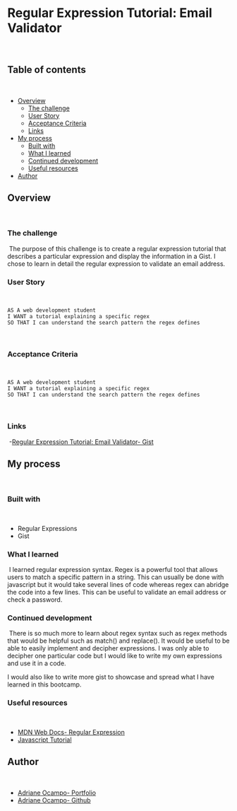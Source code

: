 # Regular Expression Tutorial: Email Validator
​
## Table of contents
​
- [Overview](#overview)
  - [The challenge](#the-challenge)
  - [User Story](#user-story)
  - [Acceptance Criteria](#acceptance-criteria)
  - [Links](#links)
- [My process](#my-process)
  - [Built with](#built-with)
  - [What I learned](#what-i-learned)
  - [Continued development](#continued-development)
  - [Useful resources](#useful-resources)
- [Author](#author)
​
## Overview
​
### The challenge
​
The purpose of this challenge is to create a regular expression tutorial that describes a particular expression and display the information in a Gist. I chose to learn in detail the regular expression to validate an email address. 
​
### User Story
​
```
AS A web development student
I WANT a tutorial explaining a specific regex
SO THAT I can understand the search pattern the regex defines
```
​
### Acceptance Criteria
​
```
AS A web development student
I WANT a tutorial explaining a specific regex
SO THAT I can understand the search pattern the regex defines
```
​
### Links
​
-[Regular Expression Tutorial: Email Validator- Gist](https://gist.github.com/ocampoad/4b776619c065c465d65b1e8e7a5fb911)
​
## My process
​
### Built with
​
- Regular Expressions
- Gist

### What I learned
​
I learned regular expression syntax. Regex is a powerful tool that allows users to match a specific pattern in a string. This can usually be done with javascript but it would take several lines of code whereas regex can abridge the code into a few lines. This can be useful to validate an email address or check a password. 

### Continued development
​
There is so much more to learn about regex syntax such as regex methods that would be helpful  such as match() and replace(). It would be useful to be able to easily implement and decipher expressions. I was only able to decipher one particular code but I would like to write my own expressions and use it in a code. 

I would also like to write more gist to showcase and spread what I have learned in this bootcamp. 
​
### Useful resources
​
- [MDN Web Docs- Regular Expression](https://developer.mozilla.org/en-US/docs/Web/JavaScript/Guide/Regular_Expressions)
- [Javascript Tutorial](https://www.javascripttutorial.net/javascript-regex/)

## Author
​
- [Adriane Ocampo- Portfolio](https://ocampoad.github.io/Adriane_Ocampo_Portfolio/)
- [Adriane Ocampo- Github](https://github.com/ocampoad)